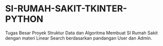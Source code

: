 # SI-RUMAH-SAKIT-TKINTER-PYTHON
Tugas Besar Proyek Struktur Data dan Algoritma Membuat SI Rumah Sakit dengan materi Linear Search berdasarkan pandangan User dan Admin.

